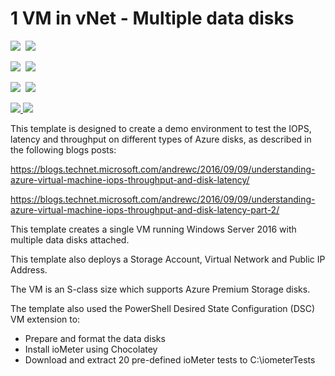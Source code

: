 # 1 VM in vNet - Multiple data disks

<IMG SRC="https://azbotstorage.blob.core.windows.net/badges/storage-iops-latency-throughput-demo/PublicLastTestDate.svg" />&nbsp;
<IMG SRC="https://azbotstorage.blob.core.windows.net/badges/storage-iops-latency-throughput-demo/PublicDeployment.svg" />&nbsp;

<IMG SRC="https://azbotstorage.blob.core.windows.net/badges/storage-iops-latency-throughput-demo/FairfaxLastTestDate.svg" />&nbsp;
<IMG SRC="https://azbotstorage.blob.core.windows.net/badges/storage-iops-latency-throughput-demo/FairfaxDeployment.svg" />&nbsp;

<IMG SRC="https://azbotstorage.blob.core.windows.net/badges/storage-iops-latency-throughput-demo/BestPracticeResult.svg" />&nbsp;
<IMG SRC="https://azbotstorage.blob.core.windows.net/badges/storage-iops-latency-throughput-demo/CredScanResult.svg" />&nbsp;

<a href="https://portal.azure.com/#create/Microsoft.Template/uri/https%3A%2F%2Fraw.githubusercontent.com%2FAzure%2Fazure-quickstart-templates%2Fmaster%2Fstorage-iops-latency-throughput-demo%2Fazuredeploy.json" target="_blank">
    <img src="http://azuredeploy.net/deploybutton.png"/>
</a>
<a href="https://portal.azure.com/#create/Microsoft.Template/uri/https%3A%2F%2Fraw.githubusercontent.com%2FAzure%2Fazure-quickstart-templates%2Fmaster%2Fstorage-iops-latency-throughput-demo%2Fazuredeploy.json" target="_blank">
    <img src="http://armviz.io/visualizebutton.png"/>
</a>

This template is designed to create a demo environment to test the IOPS, latency and throughput on different types of Azure disks, as described in the following blogs posts:

<a href="https://blogs.technet.microsoft.com/andrewc/2016/09/09/understanding-azure-virtual-machine-iops-throughput-and-disk-latency/" target="_blank">https://blogs.technet.microsoft.com/andrewc/2016/09/09/understanding-azure-virtual-machine-iops-throughput-and-disk-latency/</a>

<a href="https://blogs.technet.microsoft.com/andrewc/2016/09/09/understanding-azure-virtual-machine-iops-throughput-and-disk-latency-part-2/" target="_blank">https://blogs.technet.microsoft.com/andrewc/2016/09/09/understanding-azure-virtual-machine-iops-throughput-and-disk-latency-part-2/</a>

This template creates a single VM running Windows Server 2016 with multiple data disks attached.

This template also deploys a Storage Account, Virtual Network and Public IP Address.

The VM is an S-class size which supports Azure Premium Storage disks.

The template also used the PowerShell Desired State Configuration (DSC) VM extension to: 
* Prepare and format the data disks
* Install ioMeter using Chocolatey
* Download and extract 20 pre-defined ioMeter tests to C:\iometerTests
